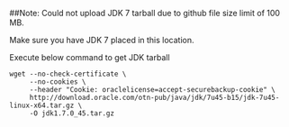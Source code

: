 ##Note: Could not upload JDK 7 tarball due to github file size limit of 100 MB.

Make sure you have JDK 7 placed in this location.

Execute below command to get JDK tarball

```shell
wget --no-check-certificate \
     --no-cookies \
     --header "Cookie: oraclelicense=accept-securebackup-cookie" \
     http://download.oracle.com/otn-pub/java/jdk/7u45-b15/jdk-7u45-linux-x64.tar.gz \
     -O jdk1.7.0_45.tar.gz

```

